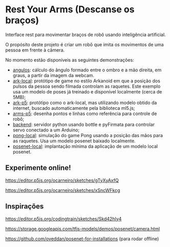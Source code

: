 # Rest Your Arms (Descanse os braços)

Interface rest para movimentar braços de robô usando inteligência artificial.

O propósito deste projeto é criar um robõ que imita os movimentos de uma pessoa em frente à câmera.

No momento estão disponíveis as seguintes demonstrações:

* [angulos](angulos): cálculo do ângulo formado entre o ombro e a mão direita, em graus, a partir da imagem da webcam.
* [ark-local](ark-local): protótipo de game no estilo Arkanoid em que a posição dos pulsos da pessoa sendo filmada controlam as raquetes. Este exemplo usa um modelo de poses já treinado e disponível localmente (cerca de 5MB);
* [ark-p5](ark-p5): protótipo como o ark-local, mas utilizando modelo obtido da internet, buscado automaticamente pela biblioteca ml5.js;
* [arms-p5](arms-p5): desenha pontos e linhas como referência para controle de robô;
* [backend](backend): servidor python usando bottle e pyFirmata para controlar servo conectado a um Arduino;
* [pong-local](pong-local): simulação do game Pong usando a posição das mãos para as raquetes. Usa um modelo posenet baixado localmente.
* [posenet-local](posenet-local): implantação mínima da aplicação de um modelo local posenet.


## Experimente online!

https://editor.p5js.org/ocarneiro/sketches/gTyXyAxfQ

https://editor.p5js.org/ocarneiro/sketches/xSncWFkcg

## Inspirações

https://editor.p5js.org/codingtrain/sketches/Skd42hIy4

https://storage.googleapis.com/tfjs-models/demos/posenet/camera.html

https://github.com/oveddan/posenet-for-installations (para rodar offline)

